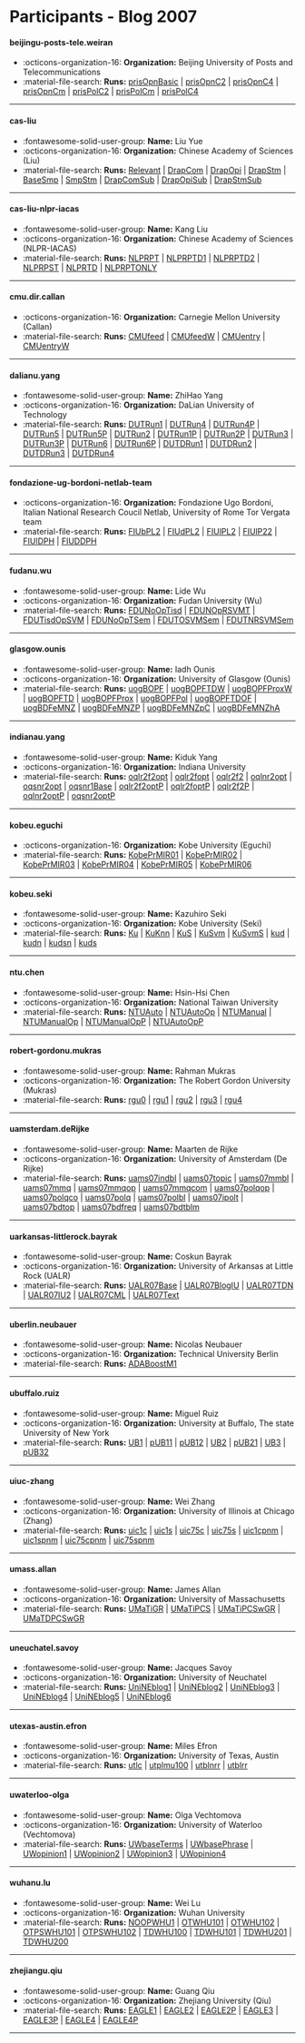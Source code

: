 # Participants - Blog 2007 

#### beijingu-posts-tele.weiran
 - :octicons-organization-16: **Organization:** Beijing University of Posts and Telecommunications
 - :material-file-search: **Runs:** [prisOpnBasic](./runs.md#prisopnbasic) | [prisOpnC2](./runs.md#prisopnc2) | [prisOpnC4](./runs.md#prisopnc4) | [prisOpnCm](./runs.md#prisopncm) | [prisPolC2](./runs.md#prispolc2) | [prisPolCm](./runs.md#prispolcm) | [prisPolC4](./runs.md#prispolc4)

---
#### cas-liu
 - :fontawesome-solid-user-group: **Name:** Liu Yue
 - :octicons-organization-16: **Organization:** Chinese Academy of Sciences (Liu)
 - :material-file-search: **Runs:** [Relevant](./runs.md#relevant) | [DrapCom](./runs.md#drapcom) | [DrapOpi](./runs.md#drapopi) | [DrapStm](./runs.md#drapstm) | [BaseSmp](./runs.md#basesmp) | [SmpStm](./runs.md#smpstm) | [DrapComSub](./runs.md#drapcomsub) | [DrapOpiSub](./runs.md#drapopisub) | [DrapStmSub](./runs.md#drapstmsub)

---
#### cas-liu-nlpr-iacas
 - :fontawesome-solid-user-group: **Name:** Kang Liu
 - :octicons-organization-16: **Organization:** Chinese Academy of Sciences (NLPR-IACAS)
 - :material-file-search: **Runs:** [NLPRPT](./runs.md#nlprpt) | [NLPRPTD1](./runs.md#nlprptd1) | [NLPRPTD2](./runs.md#nlprptd2) | [NLPRPST](./runs.md#nlprpst) | [NLPRTD](./runs.md#nlprtd) | [NLPRPTONLY](./runs.md#nlprptonly)

---
#### cmu.dir.callan
 - :octicons-organization-16: **Organization:** Carnegie Mellon University (Callan)
 - :material-file-search: **Runs:** [CMUfeed](./runs.md#cmufeed) | [CMUfeedW](./runs.md#cmufeedw) | [CMUentry](./runs.md#cmuentry) | [CMUentryW](./runs.md#cmuentryw)

---
#### dalianu.yang
 - :fontawesome-solid-user-group: **Name:** ZhiHao Yang
 - :octicons-organization-16: **Organization:** DaLian University of Technology
 - :material-file-search: **Runs:** [DUTRun1](./runs.md#dutrun1) | [DUTRun4](./runs.md#dutrun4) | [DUTRun4P](./runs.md#dutrun4p) | [DUTRun5](./runs.md#dutrun5) | [DUTRun5P](./runs.md#dutrun5p) | [DUTRun2](./runs.md#dutrun2) | [DUTRun1P](./runs.md#dutrun1p) | [DUTRun2P](./runs.md#dutrun2p) | [DUTRun3](./runs.md#dutrun3) | [DUTRun3P](./runs.md#dutrun3p) | [DUTRun6](./runs.md#dutrun6) | [DUTRun6P](./runs.md#dutrun6p) | [DUTDRun1](./runs.md#dutdrun1) | [DUTDRun2](./runs.md#dutdrun2) | [DUTDRun3](./runs.md#dutdrun3) | [DUTDRun4](./runs.md#dutdrun4)

---
#### fondazione-ug-bordoni-netlab-team
 - :octicons-organization-16: **Organization:**  Fondazione Ugo Bordoni, Italian National Research Coucil  Netlab,  University of Rome Tor Vergata team
 - :material-file-search: **Runs:** [FIUbPL2](./runs.md#fiubpl2) | [FIUdPL2](./runs.md#fiudpl2) | [FIUlPL2](./runs.md#fiulpl2) | [FIUlP22](./runs.md#fiulp22) | [FIUlDPH](./runs.md#fiuldph) | [FIUDDPH](./runs.md#fiuddph)

---
#### fudanu.wu
 - :fontawesome-solid-user-group: **Name:** Lide Wu
 - :octicons-organization-16: **Organization:** Fudan University (Wu)
 - :material-file-search: **Runs:** [FDUNoOpTisd](./runs.md#fdunooptisd) | [FDUNOpRSVMT](./runs.md#fdunoprsvmt) | [FDUTisdOpSVM](./runs.md#fdutisdopsvm) | [FDUNoOpTSem](./runs.md#fdunooptsem) | [FDUTOSVMSem](./runs.md#fdutosvmsem) | [FDUTNRSVMSem](./runs.md#fdutnrsvmsem)

---
#### glasgow.ounis
 - :fontawesome-solid-user-group: **Name:** Iadh Ounis
 - :octicons-organization-16: **Organization:** University of Glasgow (Ounis)
 - :material-file-search: **Runs:** [uogBOPF](./runs.md#uogbopf) | [uogBOPFTDW](./runs.md#uogbopftdw) | [uogBOPFProxW](./runs.md#uogbopfproxw) | [uogBOPFTD](./runs.md#uogbopftd) | [uogBOPFProx](./runs.md#uogbopfprox) | [uogBOPFPol](./runs.md#uogbopfpol) | [uogBOPFTDOF](./runs.md#uogbopftdof) | [uogBDFeMNZ](./runs.md#uogbdfemnz) | [uogBDFeMNZP](./runs.md#uogbdfemnzp) | [uogBDFeMNZpC](./runs.md#uogbdfemnzpc) | [uogBDFeMNZhA](./runs.md#uogbdfemnzha)

---
#### indianau.yang
 - :fontawesome-solid-user-group: **Name:** Kiduk Yang
 - :octicons-organization-16: **Organization:** Indiana University
 - :material-file-search: **Runs:** [oqlr2f2opt](./runs.md#oqlr2f2opt) | [oqlr2fopt](./runs.md#oqlr2fopt) | [oqlr2f2](./runs.md#oqlr2f2) | [oqlnr2opt](./runs.md#oqlnr2opt) | [oqsnr2opt](./runs.md#oqsnr2opt) | [oqsnr1Base](./runs.md#oqsnr1base) | [oqlr2f2optP](./runs.md#oqlr2f2optp) | [oqlr2foptP](./runs.md#oqlr2foptp) | [oqlr2f2P](./runs.md#oqlr2f2p) | [oqlnr2optP](./runs.md#oqlnr2optp) | [oqsnr2optP](./runs.md#oqsnr2optp)

---
#### kobeu.eguchi
 - :octicons-organization-16: **Organization:** Kobe University (Eguchi)
 - :material-file-search: **Runs:** [KobePrMIR01](./runs.md#kobeprmir01) | [KobePrMIR02](./runs.md#kobeprmir02) | [KobePrMIR03](./runs.md#kobeprmir03) | [KobePrMIR04](./runs.md#kobeprmir04) | [KobePrMIR05](./runs.md#kobeprmir05) | [KobePrMIR06](./runs.md#kobeprmir06)

---
#### kobeu.seki
 - :fontawesome-solid-user-group: **Name:** Kazuhiro Seki
 - :octicons-organization-16: **Organization:** Kobe University (Seki)
 - :material-file-search: **Runs:** [Ku](./runs.md#ku) | [KuKnn](./runs.md#kuknn) | [KuS](./runs.md#kus) | [KuSvm](./runs.md#kusvm) | [KuSvmS](./runs.md#kusvms) | [kud](./runs.md#kud) | [kudn](./runs.md#kudn) | [kudsn](./runs.md#kudsn) | [kuds](./runs.md#kuds)

---
#### ntu.chen
 - :fontawesome-solid-user-group: **Name:** Hsin-Hsi Chen
 - :octicons-organization-16: **Organization:** National Taiwan University
 - :material-file-search: **Runs:** [NTUAuto](./runs.md#ntuauto) | [NTUAutoOp](./runs.md#ntuautoop) | [NTUManual](./runs.md#ntumanual) | [NTUManualOp](./runs.md#ntumanualop) | [NTUManualOpP](./runs.md#ntumanualopp) | [NTUAutoOpP](./runs.md#ntuautoopp)

---
#### robert-gordonu.mukras
 - :fontawesome-solid-user-group: **Name:** Rahman Mukras
 - :octicons-organization-16: **Organization:** The Robert Gordon University (Mukras)
 - :material-file-search: **Runs:** [rgu0](./runs.md#rgu0) | [rgu1](./runs.md#rgu1) | [rgu2](./runs.md#rgu2) | [rgu3](./runs.md#rgu3) | [rgu4](./runs.md#rgu4)

---
#### uamsterdam.deRijke
 - :fontawesome-solid-user-group: **Name:** Maarten de Rijke
 - :octicons-organization-16: **Organization:** University of Amsterdam (De Rijke)
 - :material-file-search: **Runs:** [uams07indbl](./runs.md#uams07indbl) | [uams07topic](./runs.md#uams07topic) | [uams07mmbl](./runs.md#uams07mmbl) | [uams07mmq](./runs.md#uams07mmq) | [uams07mmqop](./runs.md#uams07mmqop) | [uams07mmqcom](./runs.md#uams07mmqcom) | [uams07polqop](./runs.md#uams07polqop) | [uams07polqco](./runs.md#uams07polqco) | [uams07polq](./runs.md#uams07polq) | [uams07polbl](./runs.md#uams07polbl) | [uams07ipolt](./runs.md#uams07ipolt) | [uams07bdtop](./runs.md#uams07bdtop) | [uams07bdfreq](./runs.md#uams07bdfreq) | [uams07bdtblm](./runs.md#uams07bdtblm)

---
#### uarkansas-littlerock.bayrak
 - :fontawesome-solid-user-group: **Name:** Coskun Bayrak
 - :octicons-organization-16: **Organization:** University of Arkansas at Little Rock (UALR)
 - :material-file-search: **Runs:** [UALR07Base](./runs.md#ualr07base) | [UALR07BlogIU](./runs.md#ualr07blogiu) | [UALR07TDN](./runs.md#ualr07tdn) | [UALR07IU2](./runs.md#ualr07iu2) | [UALR07CML](./runs.md#ualr07cml) | [UALR07Text](./runs.md#ualr07text)

---
#### uberlin.neubauer
 - :fontawesome-solid-user-group: **Name:** Nicolas Neubauer
 - :octicons-organization-16: **Organization:** Technical University Berlin
 - :material-file-search: **Runs:** [ADABoostM1](./runs.md#adaboostm1)

---
#### ubuffalo.ruiz
 - :fontawesome-solid-user-group: **Name:** Miguel Ruiz
 - :octicons-organization-16: **Organization:** University at Buffalo, The state University of New York
 - :material-file-search: **Runs:** [UB1](./runs.md#ub1) | [pUB11](./runs.md#pub11) | [pUB12](./runs.md#pub12) | [UB2](./runs.md#ub2) | [pUB21](./runs.md#pub21) | [UB3](./runs.md#ub3) | [pUB32](./runs.md#pub32)

---
#### uiuc-zhang
 - :fontawesome-solid-user-group: **Name:** Wei Zhang
 - :octicons-organization-16: **Organization:** University of Illinois at Chicago (Zhang)
 - :material-file-search: **Runs:** [uic1c](./runs.md#uic1c) | [uic1s](./runs.md#uic1s) | [uic75c](./runs.md#uic75c) | [uic75s](./runs.md#uic75s) | [uic1cpnm](./runs.md#uic1cpnm) | [uic1spnm](./runs.md#uic1spnm) | [uic75cpnm](./runs.md#uic75cpnm) | [uic75spnm](./runs.md#uic75spnm)

---
#### umass.allan
 - :fontawesome-solid-user-group: **Name:** James Allan
 - :octicons-organization-16: **Organization:** University of Massachusetts
 - :material-file-search: **Runs:** [UMaTiGR](./runs.md#umatigr) | [UMaTiPCS](./runs.md#umatipcs) | [UMaTiPCSwGR](./runs.md#umatipcswgr) | [UMaTDPCSwGR](./runs.md#umatdpcswgr)

---
#### uneuchatel.savoy
 - :fontawesome-solid-user-group: **Name:** Jacques Savoy
 - :octicons-organization-16: **Organization:** University of Neuchatel
 - :material-file-search: **Runs:** [UniNEblog1](./runs.md#unineblog1) | [UniNEblog2](./runs.md#unineblog2) | [UniNEblog3](./runs.md#unineblog3) | [UniNEblog4](./runs.md#unineblog4) | [UniNEblog5](./runs.md#unineblog5) | [UniNEblog6](./runs.md#unineblog6)

---
#### utexas-austin.efron
 - :fontawesome-solid-user-group: **Name:** Miles Efron
 - :octicons-organization-16: **Organization:** University of Texas, Austin
 - :material-file-search: **Runs:** [utlc](./runs.md#utlc) | [utplmu100](./runs.md#utplmu100) | [utblnrr](./runs.md#utblnrr) | [utblrr](./runs.md#utblrr)

---
#### uwaterloo-olga
 - :fontawesome-solid-user-group: **Name:** Olga Vechtomova
 - :octicons-organization-16: **Organization:** University of Waterloo (Vechtomova)
 - :material-file-search: **Runs:** [UWbaseTerms](./runs.md#uwbaseterms) | [UWbasePhrase](./runs.md#uwbasephrase) | [UWopinion1](./runs.md#uwopinion1) | [UWopinion2](./runs.md#uwopinion2) | [UWopinion3](./runs.md#uwopinion3) | [UWopinion4](./runs.md#uwopinion4)

---
#### wuhanu.lu
 - :fontawesome-solid-user-group: **Name:** Wei Lu
 - :octicons-organization-16: **Organization:** Wuhan University
 - :material-file-search: **Runs:** [NOOPWHU1](./runs.md#noopwhu1) | [OTWHU101](./runs.md#otwhu101) | [OTWHU102](./runs.md#otwhu102) | [OTPSWHU101](./runs.md#otpswhu101) | [OTPSWHU102](./runs.md#otpswhu102) | [TDWHU100](./runs.md#tdwhu100) | [TDWHU101](./runs.md#tdwhu101) | [TDWHU201](./runs.md#tdwhu201) | [TDWHU200](./runs.md#tdwhu200)

---
#### zhejiangu.qiu
 - :fontawesome-solid-user-group: **Name:** Guang Qiu
 - :octicons-organization-16: **Organization:** Zhejiang University (Qiu)
 - :material-file-search: **Runs:** [EAGLE1](./runs.md#eagle1) | [EAGLE2](./runs.md#eagle2) | [EAGLE2P](./runs.md#eagle2p) | [EAGLE3](./runs.md#eagle3) | [EAGLE3P](./runs.md#eagle3p) | [EAGLE4](./runs.md#eagle4) | [EAGLE4P](./runs.md#eagle4p)

---
